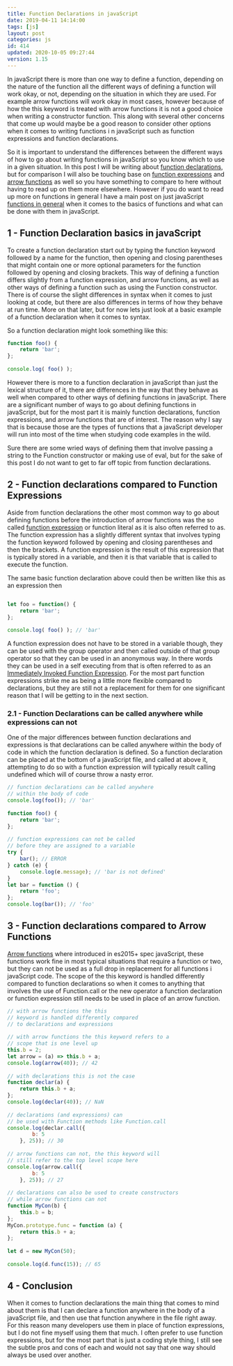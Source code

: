 ```yaml
---
title: Function Declarations in javaScript
date: 2019-04-11 14:14:00
tags: [js]
layout: post
categories: js
id: 414
updated: 2020-10-05 09:27:44
version: 1.15
---
```


In javaScript there is more than one way to define a function, depending on the nature of the function all the different ways of defining a function will work okay, or not, depending on the situation in which they are used. For example arrow functions will work okay in most cases, however because of how the this keyword is treated with arrow functions it is not a good choice when writing a constructor function. This along with several other concerns that come up would maybe be a good reason to consider other options when it comes to writing functions i n javaScript such as function expressions and function declarations.

So it is important to understand the differences between the different ways of how to go about writing functions in javaScript so you know which to use in a given situation. In this post I will be writing about [function declarations](https://developer.mozilla.org/en-US/docs/Web/JavaScript/Reference/Statements/function), but for comparison I will also be touching base on [function expressions](/2019/01/27/js-function-expression/) and [arrow functions](/2019/02/17/js-arrow-functions/) as well so you have something to compare to here without having to read up on them more elsewhere. However if you do want to read up more on functions in general I have a main post on just javaScript [functions in general](/2019/12/26/js-function/) when it comes to the basics of functions and what can be done with them in javaScript.

<!-- more -->

## 1 - Function Declaration basics in javaScript

To create a function declaration start out by typing the function keyword followed by a name for the function, then opening and closing parentheses that might contain one or more optional parameters for the function followed by opening and closing brackets. This way of defining a function differs slightly from a function expression, and arrow functions, as well as other ways of defining a function such as using the Function constructor. There is of course the slight differences in syntax when it comes to just looking at code, but there are also differences in terms of how they behave at run time. More on that later, but for now lets just look at a basic example of a function declaration when it comes to syntax.

So a function declaration might look something like this:

```js
function foo() {
    return 'bar';
};
 
console.log( foo() );
```

However there is more to a function declaration in javaScript than just the lexical structure of it, there are differences in the way that they behave as well when compared to other ways of defining functions in javaScript. There are a significant number of ways to go about defining functions in javaScript, but for the most part it is mainly function declarations, function expressions, and arrow functions that are of interest. The reason why I say that is because those are the types of functions that a javaScript developer will run into most of the time when studying code examples in the wild.

Sure there are some wried ways of defining them that involve passing a string to the Function constructor or making use of eval, but for the sake of this post  I do not want to get to far off topic from function declarations.

## 2 - Function declarations compared to Function Expressions

Aside from function declarations the other most common way to go about defining functions before the introduction of arrow functions was the so called [function expression](/2019/01/27/js-function-expression/) or function literal as it is also often referred to as. The function expression has a slightly different syntax that involves typing the function keyword followed by opening and closing parentheses and then the brackets. A function expression is the result of this expression that is typically stored in a variable, and then it is that variable that is called to execute the function.

The same basic function declaration above could then be written like this as an expression then

```js

let foo = function() {
    return 'bar';
};
 
console.log( foo() ); // 'bar'
``` 

A function expression does not have to be stored in a variable though, they can be used with the group operator and then called outside of that group operator so that they can be used in an anonymous way. In there words they can be used in a self executing from that is often referred to as an [Immediately Invoked Function Expression](/2020/02/04/js-iife/). For the most part function expressions strike me as being a little more flexible compared to declarations, but they are still not a replacement for them for one significant reason that I will be getting to in the next section.

### 2.1 - Function Declarations can be called anywhere while expressions can not

One of the major differences between function declarations and expressions is that declarations can be called anywhere within the body of code in which the function declaration is defined. So a function declaration can be placed at the bottom of a javaScript file, and called at above it, attempting to do so with a function expression will typically result calling undefined which will of course throw a nasty error.

```js
// function declarations can be called anywhere
// within the body of code
console.log(foo()); // 'bar'
 
function foo() {
    return 'bar';
};
 
// function expressions can not be called
// before they are assigned to a variable
try {
    bar(); // ERROR
} catch (e) {
    console.log(e.message); // 'bar is not defined'
}
let bar = function () {
    return 'foo';
};
console.log(bar()); // 'foo'
```

## 3 - Function declarations compared to Arrow Functions

[Arrow functions](/2019/02/17/js-arrow-functions/) where introduced in es2015+ spec javaScript, these functions work fine in most typical situations that require a function or two, but they can not be used as a full drop in replacement for all functions i javaScript code. The scope of the this keyword is handled differently compared to function declarations so when it comes to anything that involves the use of Function.call or the new operator a function declaration or function expression still needs to be used in place of an arrow function.

```js
// with arrow functions the this
// keyword is handled differently compared
// to declarations and expressions
 
// with arrow functions the this keyword refers to a
// scope that is one level up
this.b = 2;
let arrow = (a) => this.b + a;
console.log(arrow(40)); // 42
 
// with declarations this is not the case
function declar(a) {
    return this.b + a;
};
console.log(declar(40)); // NaN
 
// declarations (and expressions) can
// be used with Function methods like Function.call
console.log(declar.call({
        b: 5
    }, 25)); // 30
 
// arrow functions can not, the this keyword will
// still refer to the top level scope here
console.log(arrow.call({
        b: 5
    }, 25)); // 27
 
// declarations can also be used to create constructors
// while arrow functions can not
function MyCon(b) {
    this.b = b;
};
MyCon.prototype.func = function (a) {
    return this.b + a;
};
 
let d = new MyCon(50);
 
console.log(d.func(15)); // 65
```

## 4 - Conclusion

When it comes to function declarations the main thing that comes to mind about them is that I can declare a function anywhere in the body of a javaScript file, and then use that function anywhere in the file right away. For this reason many developers use them in place of function expressions, but I do not fine myself using them that much. I often prefer to use function expressions, but for the most part that is just a coding style thing, I still see the subtle pros and cons of each and would not say that one way should always be used over another.